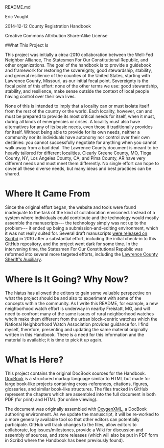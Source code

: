 README.md

Eric Vought

2014-12-12 County Registration Handbook

Creative Commons Attribution Share-Alike License

#What This Project Is

This project was initially a circa-2010 collaboration between the Well-Fed Neighbor Alliance, The Statesmen For Our Constitutional
Republic, and other organizations.
The goal of the handbook is to provide a guidebook and framework for restoring
the sovereignty, good stewardship, stability, and general resilience of the counties of the United States, starting with
Lawrence County, Missouri, as our initial focal point.
Sovereignty is the focal point of this effort: none of the other
terms we use: good stewardship, stability, and resilience, make sense outside the context of local people having control over their own lives.

None of this is intended to imply that a locality can or must isolate itself from the rest of the country or the world.
Each locality, however, can and must be prepared to provide its most critical needs for itself, when it must, during all kinds
of emergencies or crises.
A locality must also have alternatives for any of its basic needs, even those it traditionally provides for itself.
Without being able to provide for its own needs, neither a community nor its individuals have autonomy nor control over their own destinies: you cannot successfully negotiate for anything when you cannot walk away from a bad deal.
The Lawrence County document is meant to be heavily tailored for different localities.
Clearly Greene County, MO, Tioga County, NY, Los Angeles County, CA, and Pima County, AR have very different needs and must meet them differently.
No single effort can hope to cover all these diverse needs, but many ideas and best practices can be shared.

# Where It Came From

Since the original effort began, the website and tools were found inadequate to the task of the kind of collaboration envisioned.
Instead of a system where individuals could contribute and the technology would mostly assemble the manuscripts--- the technology simply was not up to the problem--- it ended up being a submission-and-editing environment, which it was
not really suited for.
Several draft manuscripts [were released on Scribd](https://www.scribd.com/doc/67671759/The-County-Restoration-Handbook) in 2010 after a substantial effort, including the initial check-in to this GitHub repository, and the project went
dark for some time.
In the intervening time, the Statesmen For Our Constitutional Republic was reformed into several more targeted efforts, including the [Lawrence County Sheriff's Auxiliary](http://lcmoauxiliary.org).

# Where Is It Going? Why Now?

The hiatus has allowed the editors to gain some valuable perspective on what the project should be and also to experiment with some of the concepts within the community. As I write this README, for example, a new neighborhood watch effort is underway in nearby Freistatt, MO, and will need to confront many of the same issues of rural neighborhood watches whcih make them different from the urban block-centric watches which the National Neighborhood Watch Association provides guidance for.
I find myself, therefore, presenting and updating the same material originally
written in this Handbook.
There is a need for this information and the material is available; it is time to
pick it up again.

# What Is Here?

This project contains the original DocBook sources for the Handbook.
[DocBook](http://www.docbook.org/) is a structured markup language similar to HTML but made for large book-like projects containing cross-references, citations, figures, glossaries, and similar book-like structures.
The files tracked in GitHub represent the chapters which are assembled into the
full document in both PDF (for print) and HTML (for online viewing).

The document was originally assembled with [OxygenXML](http://www.oxygenxml.com/xml_editor/docbook_editor.html), a DocBook authoring environment.
As we update the manuscript, it will be re-worked to a more generally available
tool so that other editors can potentially participate.
GitHub will track changes to the files, allow editors to collaborate, log issues/milestones, provide a Wiki for discussion and assembly of sources, and store releases (which will also be put in
PDF form in Scribd where the Handbook has been previously found).

